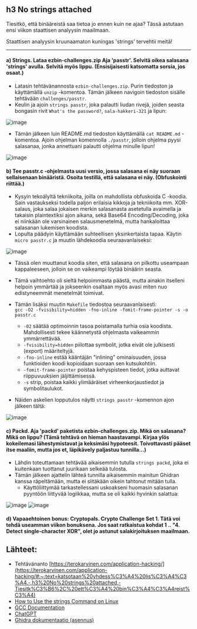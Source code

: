 ## h3 No strings attached

Tiesitkö, että binääreistä saa tietoa jo ennen kuin ne ajaa? Tässä astutaan ensi viikon staattisen analyysin maailmaan.

Staattisen analyysin kruunaamaton kuningas 'strings' tervehtii meitä!

---
#### a) Strings. Lataa ezbin-challenges.zip Aja 'passtr'. Selvitä oikea salasana 'strings' avulla. Selvitä myös lippu. (Ensisijaisesti katsomatta sorsia, jos osaat.)

- Latasin tehtävänannosta `ezbin-challenges.zip`. Purin tiedoston ja käyttämällä `unzip` -komentoa. Tämän jälkeen navigoin tiedoston sisälle tehtävään `challenges/passtr`.
- Keulin ja ajoin `strings passtr`, joka palautti liudan rivejä, joiden seasta bongasin rivit `What's the password?`, `sala-hakkeri-321` ja lipun:

![image](https://github.com/user-attachments/assets/ff4ed167-50af-4a5f-9977-252f9a7d70bf)

- Tämän jälkeen luin README.md tiedoston käyttämällä `cat README.md` -komentoa. Ajoin ohjelman komennolla `./passtr`, jolloin ohjelma pyysi salasanaa, jonka annettuani palautti ohjelma minulle lipun!

![image](https://github.com/user-attachments/assets/f6f59675-b2c2-4a00-b346-b6b7e2f68822)


#### b) Tee passtr.c -ohjelmasta uusi versio, jossa salasana ei näy suoraan sellaisenaan binääristä. Osoita testillä, että salasana ei näy. (Obfuskointi riittää.)

- Kysyin tekoälyltä tekniikoita, joilla on mahdollista obfuskoida C -koodia. Sain vastaukseksi todella paljon erilaisia kikkoja ja tekniikoita mm. XOR-salaus, joka salaa jokaisen merkin salasanasta asetetulla avaimella ja takaisin plaintextiksi ajon aikana, sekä Base64 Encoding/Decoding, joka ei niinkään ole varsinainen salausmenetelmä, mutta hankaloittaa salasanan lukemisen koodista.
- Lopulta päädyin käyttämään suhteellisen yksinkertaista tapaa. Käytin `micro passtr.c` ja muutin lähdekoodia seuraavanlaiseksi:

![image](https://github.com/user-attachments/assets/0947e27e-83e7-4483-9432-83b221ea9ef2)

- Tässä olen muuttanut koodia siten, että salasana on pilkottu useampaan kappaleeseen, jolloin se on vaikeampi löytää binäärin seasta.
- Tämä vaihtoehto oli sieltä helpoimmasta päästä, mutta ainakin itselleni helpoin ymmärtää ja jokseenkin osaltaan myös avasi miten nuo edistyneemmät menetelmät toimivat.


- Tämän lisäksi muutin `Makefile` tiedostoa seuraavanlaisesti: <br>`gcc -O2 -fvisibility=hidden -fno-inline -fomit-frame-pointer -s -o passtr.c`
  - `-02` säätää optimoinnin tasoa poistamalla turhia osia koodista. Mahdollisesti tekee käännetystä ohjelmasta vaikeammin ymmärrettävää.
  - `-fvisibility=hidden` piilottaa symbolit, jotka eivät ole julkisesti (export) määriteltyjä.
  - `-fno-inline` estää kääntäjän "inlining" ominaisuuden, jossa funktioiden koodi kopioidaan suoraan sen kutsukohtiin.
  - `-fomit-frame-pointer` poistaa kehyspisteen tiedot, jotka auttavat riippuvuuksien jäljittämisessä.
  - `-s` strip, poistaa kaikki ylimääräiset virheenkorjaustiedot ja symbolitaulukot.

- Näiden askelien lopputulos näytti `strings passtr` -komennon ajon jälkeen tältä:

![image](https://github.com/user-attachments/assets/355c247f-e962-4584-8fe6-4e5aba400b16)


#### c) Packd. Aja 'packd' paketista ezbin-challenges.zip. Mikä on salasana? Mikä on lippu? (Tämä tehtävä on hieman haastavampi. Kirjaa ylös kokeilemasi lähestymistavat ja keksimäsi hypoteesit. Toivottavasti pääset itse maaliin, mutta jos et, läpikävely paljastuu tunnilla...)

- Lähdin toteuttamaan tehtävää aikaisemmin tutulla `strings packd`, joka ei kuitenkaan tuottanut juurikaan selkeää tulosta.
- Tämän jälkeen ajattelin lähteä tunnilla aikaisemmin mainitun Ghidran kanssa räpeltämään, mutta ei siitäkään oikein tahtonut mitään tulla.
  - Käyttöliittymää tarkastellessani uskoakseni huomasin salasanan pyyntöön liittyvää logiikkaa, mutta se oli kaikki hyvinkin salattua:
 
![image](https://github.com/user-attachments/assets/036a2458-3970-4ce1-8b05-8a7e6cf1af94)
![image](https://github.com/user-attachments/assets/16fbcab1-676d-44f0-b40d-3ae02b54896e)


#### d) Vapaaehtoinen bonus: Cryptopals. Crypto Challenge Set 1. Tätä voi tehdä useamman viikon bonuksena. Jos saat ratkaistua kohdat 1 .. "4. Detect single-character XOR", olet jo astunut salakirjoituksen maailmaan.


## Lähteet:

- Tehtävänanto [https://terokarvinen.com/application-hacking/](https://terokarvinen.com/application-hacking/#:~:text=katsotaan%20yhdess%C3%A4%20lis%C3%A4%C3%A4.-,h3%20No%20strings%20attached,-Tiesitk%C3%B6%2C%20ett%C3%A4%20bin%C3%A4%C3%A4reist%C3%A4)
- [How to Use the strings Command on Linux](https://www.howtogeek.com/427805/how-to-use-the-strings-command-on-linux/)
- [GCC Documentation](https://gcc.gnu.org/onlinedocs/)
- [ChatGPT](https://chatgpt.com)
- [Ghidra dokumentaatio (asennus)](https://ghidra-sre.org/InstallationGuide.html#Requirements)
